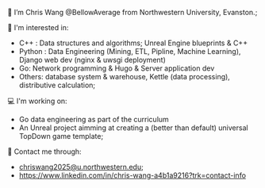 👋 I’m Chris Wang @BellowAverage from Northwestern University, Evanston.;

🌱 I'm interested in:
-   C++ : Data structures and algorithms; Unreal Engine blueprints & C++
-   Python : Data Engineering (Mining, ETL, Pipline, Machine Learning), Django web dev (nginx & uwsgi deployment)
-   Go: Network programming & Hugo & Server application dev
-   Others: database system & warehouse, Kettle (data processing), distributive calculation;

💻 I'm working on:
-   Go data engineering as part of the curriculum
-   An Unreal project aimming at creating a (better than default) universal TopDown game template;

📧 Contact me through:
- chriswang2025@u.northwestern.edu;
- https://www.linkedin.com/in/chris-wang-a4b1a9216?trk=contact-info
